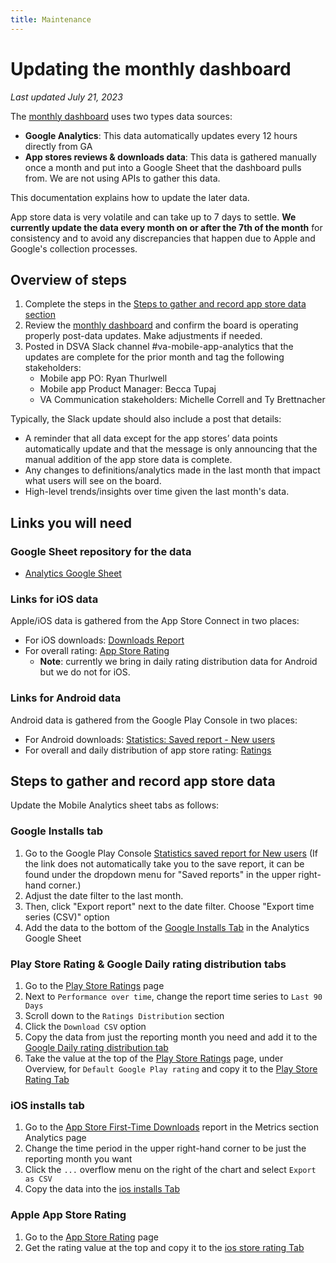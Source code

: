 ```yaml
---
title: Maintenance
---
```


# Updating the monthly dashboard
*Last updated July 21, 2023*

The [monthly dashboard](index.md) uses two types data sources:
* **Google Analytics**: This data automatically updates every 12 hours directly from GA
* **App stores reviews & downloads data**: This data is gathered manually once a month and put into a Google Sheet that the dashboard pulls from. We are not using APIs to gather this data.

This documentation explains how to update the later data.

App store data is very volatile and can take up to 7 days to settle. **We currently update the data every month on or after the 7th of the month** for consistency and to avoid any discrepancies that happen due to Apple and Google's collection processes.

## Overview of steps
1. Complete the steps in the [Steps to gather and record app store data section](#steps-to-gather-and-record-app-store-data)
2. Review the [monthly dashboard](index.md) and confirm the board is operating properly post-data updates. Make adjustments if needed.
3. Posted in DSVA Slack channel #va-mobile-app-analytics that the updates are complete for the prior month and tag the following stakeholders:
    * Mobile app PO: Ryan Thurlwell
    * Mobile app Product Manager:  Becca Tupaj
    * VA Communication stakeholders: Michelle Correll and Ty Brettnacher

Typically, the Slack update should also include a post that details:
* A reminder that all data except for the app stores’ data points automatically update and that the message is only announcing that the manual addition of the app store data is complete.
* Any changes to definitions/analytics made in the last month that impact what users will see on the board.
* High-level trends/insights over time given the last month's data.

## Links you will need
### Google Sheet repository for the data
- [Analytics Google Sheet](https://docs.google.com/spreadsheets/d/1TlhGlT8ker4nvhoOhjxHw5aKwv4kjS_Ucd8KOd1y3tA/edit#gid=193762787)

### Links for iOS data
Apple/iOS data is gathered from the App Store Connect in two places:
- For iOS downloads: [Downloads Report](https://appstoreconnect.apple.com/analytics/app/d30/1559609596/metrics?annotationsVisible=true&chartType=singleaxis&measureKey=units&zoomType=day)
- For overall rating: [App Store Rating](https://appstoreconnect.apple.com/apps/1559609596/appstore/activity/ios/ratingsResponses?m=)
    - **Note**: currently we bring in daily rating distribution data for Android but we do not for iOS.

### Links for Android data
Android data is gathered from the Google Play Console in two places:
- For Android downloads: [Statistics: Saved report - New users](https://play.google.com/console/u/0/developers/7507611851470273082/app/4974294731909201030/statistics?metrics=USER_ACQUISITION-NEW-EVENTS-PER_INTERVAL-DAY&dimension=COUNTRY&dimensionValues=OVERALL&dateRange=2023_6_7-2023_7_6&tab=APP_STATISTICS&ctpMetric=DAU_MAU-ACQUISITION_UNSPECIFIED-COUNT_UNSPECIFIED-CALCULATION_UNSPECIFIED-DAY&ctpDateRange=2023_6_7-2023_7_6&ctpDimension=COUNTRY&ctpDimensionValue=OVERALL&ctpPeersetKey=3%3A7098e2ceb59ccf42)
- For overall and daily distribution of app store rating: [Ratings](https://play.google.com/console/u/0/developers/7507611851470273082/app/4974294731909201030/user-feedback/ratings)

## Steps to gather and record app store data
Update the Mobile Analytics sheet tabs as follows:
### Google Installs tab
1. Go to the Google Play Console [Statistics saved report for New users](https://play.google.com/console/u/0/developers/7507611851470273082/app/4974294731909201030/statistics?metrics=USER_ACQUISITION-NEW-EVENTS-PER_INTERVAL-DAY&dimension=COUNTRY&dimensionValues=OVERALL&dateRange=2023_6_7-2023_7_6&tab=APP_STATISTICS&ctpMetric=DAU_MAU-ACQUISITION_UNSPECIFIED-COUNT_UNSPECIFIED-CALCULATION_UNSPECIFIED-DAY&ctpDateRange=2023_6_7-2023_7_6&ctpDimension=COUNTRY&ctpDimensionValue=OVERALL&ctpPeersetKey=3%3A7098e2ceb59ccf42) (If the link does not automatically take you to the save report, it can be found under the dropdown menu for "Saved reports" in the upper right-hand corner.)
2. Adjust the date filter to the last month.
3. Then, click "Export report" next to the date filter. Choose "Export time series (CSV)" option
4. Add the data to the bottom of the [Google Installs Tab](https://docs.google.com/spreadsheets/d/1TlhGlT8ker4nvhoOhjxHw5aKwv4kjS_Ucd8KOd1y3tA/edit#gid=136850874) in the Analytics Google Sheet

### Play Store Rating & Google Daily rating distribution tabs
1. Go to the [Play Store Ratings](https://play.google.com/console/u/0/developers/7507611851470273082/app/4974294731909201030/user-feedback/ratings) page
2. Next to `Performance over time`, change the report time series to `Last 90 Days`
3. Scroll down to the `Ratings Distribution` section
4. Click the `Download CSV` option
5. Copy the data from just the reporting month you need and add it to the [Google Daily rating distribution tab](https://docs.google.com/spreadsheets/d/1TlhGlT8ker4nvhoOhjxHw5aKwv4kjS_Ucd8KOd1y3tA/edit#gid=974990099)
6. Take the value at the top of the [Play Store Ratings](https://play.google.com/console/u/0/developers/7507611851470273082/app/4974294731909201030/user-feedback/ratings) page, under Overview, for `Default Google Play rating` and copy it to the [Play Store Rating Tab](https://docs.google.com/spreadsheets/d/1TlhGlT8ker4nvhoOhjxHw5aKwv4kjS_Ucd8KOd1y3tA/edit#gid=458611038)

### iOS installs tab
1. Go to the [App Store First-Time Downloads](https://appstoreconnect.apple.com/analytics/app/d30/1559609596/metrics?annotationsVisible=true&chartType=singleaxis&measureKey=units&zoomType=day) report in the Metrics section Analytics  page
2. Change the time period in the upper right-hand corner to be just the reporting month you want
3. Click the `...` overflow menu on the right of the chart and select `Export as CSV`
4. Copy the data into the [ios installs Tab](https://docs.google.com/spreadsheets/d/1TlhGlT8ker4nvhoOhjxHw5aKwv4kjS_Ucd8KOd1y3tA/edit#gid=193762787)

### Apple App Store Rating
1. Go to the [App Store Rating](https://appstoreconnect.apple.com/apps/1559609596/appstore/activity/ios/ratingsResponses) page
2. Get the rating value at the top and copy it to the [ios store rating Tab](https://docs.google.com/spreadsheets/d/1TlhGlT8ker4nvhoOhjxHw5aKwv4kjS_Ucd8KOd1y3tA/edit#gid=774069486)
